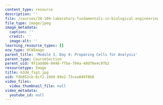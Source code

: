 ```yaml
---
content_type: resource
description: ''
file: /courses/20-109-laboratory-fundamentals-in-biological-engineering-spring-2010/fdb852cb6cf2194989e273cea049f8b8_m3d4_fig1.jpg
file_type: image/jpeg
image_metadata:
  caption: ''
  credit: ''
  image-alt: ''
learning_resource_types: []
ocw_type: OCWImage
parent_title: 'Module 3, Day 4: Preparing Cells for Analysis'
parent_type: CourseSection
parent_uid: 9f1add66-0448-ffba-794a-48d70e4c97b2
resourcetype: Image
title: m3d4_fig1.jpg
uid: fdb852cb-6cf2-1949-89e2-73cea049f8b8
video_files:
  video_thumbnail_file: null
video_metadata:
  youtube_id: null
---
```

